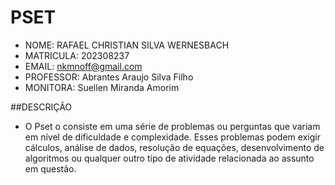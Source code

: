 # PSET
- NOME: RAFAEL CHRISTIAN SILVA WERNESBACH
- MATRICULA: 202308237
- EMAIL: nkmnoff@gmail.com
- PROFESSOR: Abrantes Araujo Silva Filho
- MONITORA: Suellen Miranda Amorim


##DESCRIÇÃO
- O Pset o consiste em uma série de problemas ou perguntas que variam em nível de dificuldade e complexidade. Esses problemas podem exigir cálculos, análise de dados, resolução de equações, desenvolvimento de algoritmos ou qualquer outro tipo de atividade relacionada ao assunto em questão.



